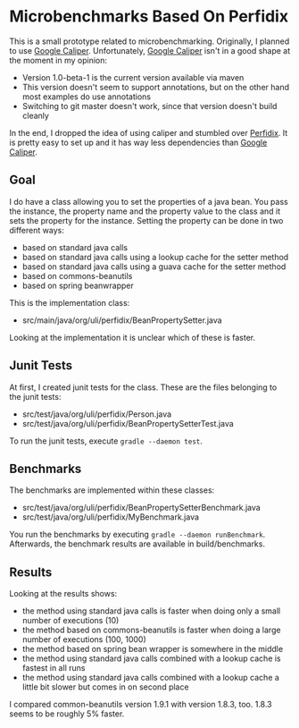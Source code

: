 Microbenchmarks Based On Perfidix
=================================

This is a small prototype related to microbenchmarking.
Originally, I planned to use [Google Caliper](https://code.google.com/p/caliper/).
Unfortunately,  [Google Caliper](https://code.google.com/p/caliper/) isn't in a good shape
at the moment in my opinion:

* Version 1.0-beta-1 is the current version available via maven
* This version doesn't seem to support annotations, but on the other hand most examples do use annotations
* Switching to git master doesn't work, since that version doesn't build cleanly

In the end, I dropped the idea of using caliper and stumbled over
[Perfidix](http://disy.github.io/perfidix/). It is pretty easy to set up and
it has way less dependencies than [Google Caliper](https://code.google.com/p/caliper/).

Goal
----

I do have a class allowing you to set the properties of a java bean. You pass the instance,
the property name and the property value to the class and it sets the property for the instance.
Setting the property can be done in two different ways:

* based on standard java calls
* based on standard java calls using a lookup cache for the setter method
* based on standard java calls using a guava cache for the setter method
* based on commons-beanutils
* based on spring beanwrapper

This is the implementation class:

* src/main/java/org/uli/perfidix/BeanPropertySetter.java

Looking at the implementation it is unclear which of these is faster.

Junit Tests
-----------

At first, I created junit tests for the class. These are the files belonging to the
junit tests:

* src/test/java/org/uli/perfidix/Person.java
* src/test/java/org/uli/perfidix/BeanPropertySetterTest.java

To run the junit tests, execute `gradle --daemon test`.

Benchmarks
----------

The benchmarks are implemented within these classes:

* src/test/java/org/uli/perfidix/BeanPropertySetterBenchmark.java
* src/test/java/org/uli/perfidix/MyBenchmark.java

You run the benchmarks by executing `gradle --daemon runBenchmark`.
Afterwards, the benchmark results are available in build/benchmarks.

Results
-------

Looking at the results shows:

* the method using standard java calls is faster when doing only a small number of executions (10)
* the method based on commons-beanutils is faster when doing a large number of executions (100, 1000)
* the method based on spring bean wrapper is somewhere in the middle
* the method using standard java calls combined with a lookup cache is fastest in all runs
* the method using standard java calls combined with a lookup cache a little bit slower but comes in on second place

I compared common-beanutils version 1.9.1 with version 1.8.3, too. 1.8.3 seems to be roughly 5% faster.
